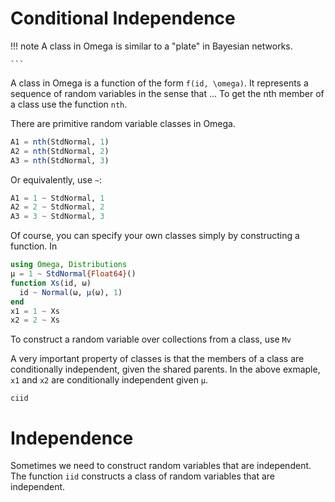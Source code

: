 # Conditional Independence

!!! note
    A class in Omega is similar to a "plate" in Bayesian networks.

    ```

A class in Omega is a function of the form `f(id, \omega)`.
It represents a sequence of random variables in the sense that ...
To get the nth member of a class use the function `nth`.

There are primitive random variable classes in Omega.

```julia
A1 = nth(StdNormal, 1)
A2 = nth(StdNormal, 2)
A3 = nth(StdNormal, 3)
```

Or equivalently, use `~`:

```julia
A1 = 1 ~ StdNormal, 1
A2 = 2 ~ StdNormal, 2
A3 = 3 ~ StdNormal, 3
```


Of course, you can specify your own classes simply by constructing a function.
In 

```julia
using Omega, Distributions
μ = 1 ~ StdNormal{Float64}()
function Xs(id, ω)
  id ~ Normal(ω, μ(ω), 1) 
end
x1 = 1 ~ Xs
x2 = 2 ~ Xs
```

To construct a random variable over collections from a class, use `Mv` 

A very important property of classes is that the members of a class are conditionally independent, given the shared parents.
In the above exmaple, `x1` and `x2` are conditionally independent given `μ`.

```@docs
ciid
```

# Independence

Sometimes we need to construct random variables that are independent.  The function `iid` constructs a class of random variables that are independent.